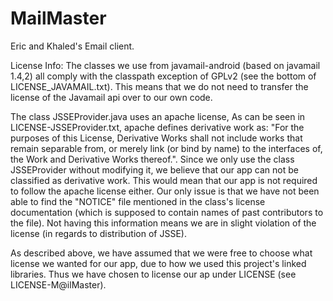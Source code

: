 MailMaster
==========
Eric and Khaled's Email client.

License Info:
The classes we use from javamail-android (based on javamail 1.4,2) all comply with the classpath exception of 
GPLv2 (see the bottom of LICENSE_JAVAMAIL.txt). This means that we do not need to transfer the license of the
Javamail api over to our own code.

The class JSSEProvider.java uses an apache license, As can be seen in LICENSE-JSSEProvider.txt, apache defines
derivative work as: 
"For the purposes of this License, Derivative Works shall not include works that remain separable from, or merely link 
(or bind by name) to the interfaces of, the Work and Derivative Works thereof.". Since we only use the class JSSEProvider
without modifying it, we believe that our app can not be classified as derivative work. This would mean that our app is not
required to follow the apache license either. Our only issue is that we have not been able to find the "NOTICE" file mentioned
in the class's license documentation (which is supposed to contain names of past contributors to the file). Not having this 
information means we are in slight violation of the license (in regards to distribution of JSSE).

As described above, we have assumed that we were free to choose what license we wanted for our app, due to how we used this
project's linked libraries. Thus we have chosen to license our ap under LICENSE (see LICENSE-M@ilMaster).